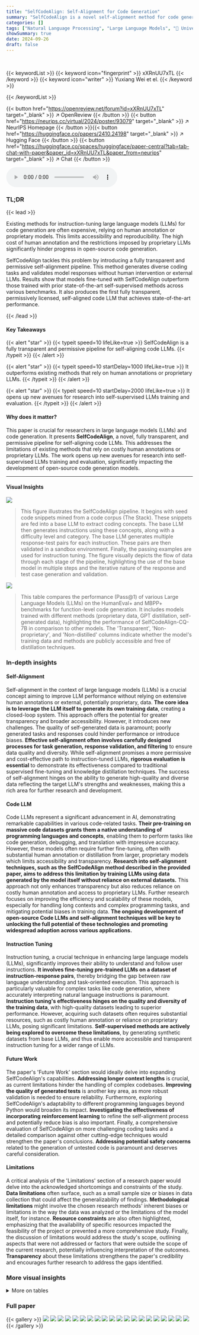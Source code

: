 ```yaml
---
title: "SelfCodeAlign: Self-Alignment for Code Generation"
summary: "SelfCodeAlign is a novel self-alignment method for code generation LLMs that surpasses existing methods by avoiding reliance on expensive human annotation or proprietary LLMs.  The method achieves thi..."
categories: []
tags: ["Natural Language Processing", "Large Language Models", "🏢 University of Illinois Urbana-Champaign",]
showSummary: true
date: 2024-09-26
draft: false
---
```


<br>

{{< keywordList >}}
{{< keyword icon="fingerprint" >}} xXRnUU7xTL {{< /keyword >}}
{{< keyword icon="writer" >}} Yuxiang Wei et el. {{< /keyword >}}
 
{{< /keywordList >}}

{{< button href="https://openreview.net/forum?id=xXRnUU7xTL" target="_blank" >}}
↗ OpenReview
{{< /button >}}
{{< button href="https://neurips.cc/virtual/2024/poster/93079" target="_blank" >}}
↗ NeurIPS Homepage
{{< /button >}}{{< button href="https://huggingface.co/papers/2410.24198" target="_blank" >}}
↗ Hugging Face
{{< /button >}}
{{< button href="https://huggingface.co/spaces/huggingface/paper-central?tab=tab-chat-with-paper&paper_id=xXRnUU7xTL&paper_from=neurips" target="_blank" >}}
↗ Chat
{{< /button >}}



<audio controls>
    <source src="https://ai-paper-reviewer.com/xXRnUU7xTL/podcast.wav" type="audio/wav">
    Your browser does not support the audio element.
</audio>


### TL;DR


{{< lead >}}

Existing methods for instruction-tuning large language models (LLMs) for code generation are often expensive, relying on human annotation or proprietary models.  This limits accessibility and reproducibility.  The high cost of human annotation and the restrictions imposed by proprietary LLMs significantly hinder progress in open-source code generation. 

SelfCodeAlign tackles this problem by introducing a fully transparent and permissive self-alignment pipeline. This method generates diverse coding tasks and validates model responses without human intervention or external LLMs.  Results show that models fine-tuned with SelfCodeAlign outperform those trained with prior state-of-the-art self-supervised methods across various benchmarks.  It also produces the first fully transparent, permissively licensed, self-aligned code LLM that achieves state-of-the-art performance.

{{< /lead >}}


#### Key Takeaways

{{< alert "star" >}}
{{< typeit speed=10 lifeLike=true >}} SelfCodeAlign is a fully transparent and permissive pipeline for self-aligning code LLMs. {{< /typeit >}}
{{< /alert >}}

{{< alert "star" >}}
{{< typeit speed=10 startDelay=1000 lifeLike=true >}} It outperforms existing methods that rely on human annotations or proprietary LLMs. {{< /typeit >}}
{{< /alert >}}

{{< alert "star" >}}
{{< typeit speed=10 startDelay=2000 lifeLike=true >}} It opens up new avenues for research into self-supervised LLMs training and evaluation. {{< /typeit >}}
{{< /alert >}}

#### Why does it matter?
This paper is crucial for researchers in large language models (LLMs) and code generation.  It presents **SelfCodeAlign**, a novel, fully transparent, and permissive pipeline for self-aligning code LLMs. This addresses the limitations of existing methods that rely on costly human annotations or proprietary LLMs. The work opens up new avenues for research into self-supervised LLMs training and evaluation,  significantly impacting the development of open-source code generation models.

------
#### Visual Insights



![](https://ai-paper-reviewer.com/xXRnUU7xTL/figures_2_1.jpg)

> This figure illustrates the SelfCodeAlign pipeline.  It begins with seed code snippets mined from a code corpus (The Stack). These snippets are fed into a base LLM to extract coding concepts.  The base LLM then generates instructions using these concepts, along with a difficulty level and category.  The base LLM generates multiple response-test pairs for each instruction.  These pairs are then validated in a sandbox environment.  Finally, the passing examples are used for instruction tuning. The figure visually depicts the flow of data through each stage of the pipeline, highlighting the use of the base model in multiple steps and the iterative nature of the response and test case generation and validation.





![](https://ai-paper-reviewer.com/xXRnUU7xTL/tables_3_1.jpg)

> This table compares the performance (Pass@1) of various Large Language Models (LLMs) on the HumanEval+ and MBPP+ benchmarks for function-level code generation.  It includes models trained with different methods (proprietary data, GPT distillation, self-generated data), highlighting the performance of SelfCodeAlign-CQ-7B in comparison to other models. The 'Transparent', 'Non-proprietary', and 'Non-distilled' columns indicate whether the model's training data and methods are publicly accessible and free of distillation techniques.





### In-depth insights


#### Self-Alignment
Self-alignment in the context of large language models (LLMs) is a crucial concept aiming to improve LLM performance without relying on extensive human annotations or external, potentially proprietary, data.  **The core idea is to leverage the LLM itself to generate its own training data**, creating a closed-loop system. This approach offers the potential for greater transparency and broader accessibility. However, it introduces new challenges. The quality of self-generated data is paramount; poorly generated tasks and responses could hinder performance or introduce biases.  **Effective self-alignment often involves carefully designed processes for task generation, response validation, and filtering** to ensure data quality and diversity.  While self-alignment promises a more permissive and cost-effective path to instruction-tuned LLMs, **rigorous evaluation is essential** to demonstrate its effectiveness compared to traditional supervised fine-tuning and knowledge distillation techniques.  The success of self-alignment hinges on the ability to generate high-quality and diverse data reflecting the target LLM's strengths and weaknesses, making this a rich area for further research and development.

#### Code LLM
Code LLMs represent a significant advancement in AI, demonstrating remarkable capabilities in various code-related tasks.  **Their pre-training on massive code datasets grants them a native understanding of programming languages and concepts**, enabling them to perform tasks like code generation, debugging, and translation with impressive accuracy.  However, these models often require further fine-tuning, often with substantial human annotation or distillation from larger, proprietary models which limits accessibility and transparency.  **Research into self-alignment techniques, such as the SelfCodeAlign method described in the provided paper, aims to address this limitation by training LLMs using data generated by the model itself without reliance on external datasets.** This approach not only enhances transparency but also reduces reliance on costly human annotation and access to proprietary LLMs.  Further research focuses on improving the efficiency and scalability of these models, especially for handling long contexts and complex programming tasks, and mitigating potential biases in training data.  **The ongoing development of open-source Code LLMs and self-alignment techniques will be key to unlocking the full potential of these technologies and promoting widespread adoption across various applications.**

#### Instruction Tuning
Instruction tuning, a crucial technique in enhancing large language models (LLMs), significantly improves their ability to understand and follow user instructions.  **It involves fine-tuning pre-trained LLMs on a dataset of instruction-response pairs**, thereby bridging the gap between raw language understanding and task-oriented execution.  This approach is particularly valuable for complex tasks like code generation, where accurately interpreting natural language instructions is paramount.  **Instruction tuning's effectiveness hinges on the quality and diversity of the training data**, with high-quality datasets leading to superior performance.  However, acquiring such datasets often requires substantial resources, such as costly human annotation or reliance on proprietary LLMs, posing significant limitations. **Self-supervised methods are actively being explored to overcome these limitations**, by generating synthetic datasets from base LLMs, and thus enable more accessible and transparent instruction tuning for a wider range of LLMs.

#### Future Work
The paper's 'Future Work' section would ideally delve into expanding SelfCodeAlign's capabilities.  **Addressing longer context lengths** is crucial, as current limitations hinder the handling of complex codebases.  **Improving the quality of generated tests** is another key area, as more robust validation is needed to ensure reliability.  Furthermore, exploring SelfCodeAlign's adaptability to different programming languages beyond Python would broaden its impact.  **Investigating the effectiveness of incorporating reinforcement learning** to refine the self-alignment process and potentially reduce bias is also important.  Finally, a comprehensive evaluation of SelfCodeAlign on more challenging coding tasks and a detailed comparison against other cutting-edge techniques would strengthen the paper's conclusions.  **Addressing potential safety concerns** related to the generation of untested code is paramount and deserves careful consideration.

#### Limitations
A critical analysis of the 'Limitations' section of a research paper would delve into the acknowledged shortcomings and constraints of the study.  **Data limitations** often surface, such as a small sample size or biases in data collection that could affect the generalizability of findings.  **Methodological limitations** might involve the chosen research methods' inherent biases or limitations in the way the data was analyzed or the limitations of the model itself, for instance.  **Resource constraints** are also often highlighted, emphasizing that the availability of specific resources impacted the feasibility of the project or prevented a more comprehensive study. Finally, the discussion of limitations would address the study's scope, outlining aspects that were not addressed or factors that were outside the scope of the current research, potentially influencing interpretation of the outcomes.  **Transparency** about these limitations strengthens the paper's credibility and encourages further research to address the gaps identified.


### More visual insights




<details>
<summary>More on tables
</summary>


![](https://ai-paper-reviewer.com/xXRnUU7xTL/tables_4_1.jpg)
> This table presents the pass@1 scores achieved by various LLMs on the LiveCodeBench benchmark.  LiveCodeBench is a benchmark designed to mitigate data contamination issues. The table shows pass@1 scores for three different start dates (2023-09-01, 2023-07-01, 2023-05-01).  A newer start date implies a lower risk of contamination because the data used in training the models was less likely to overlap with data from the benchmark tasks. This allows for a fairer comparison between models and assessment of their ability to generate code without relying on data from the same source as the benchmark.

![](https://ai-paper-reviewer.com/xXRnUU7xTL/tables_4_2.jpg)
> This table presents the performance of various code LLMs on the EvoEval benchmark, broken down by different task subcategories (Difficult, Creative, Subtle, Combine, Tool use).  It compares the pass@1 scores (percentage of tasks where the model's top-ranked code passed all tests) for different models.  The models are evaluated on code generation tasks designed to assess various facets of code generation capability.

![](https://ai-paper-reviewer.com/xXRnUU7xTL/tables_5_1.jpg)
> This table presents the ranking of different LLMs based on their code efficiency using the EvalPerf metric.  The ranking is determined by comparing the performance of each model pair across tasks where both models produced correct code. The table includes the differential performance score (DPS), the pass@1 rate (percentage of correct code generation), and the win rate (percentage of times one model's correct submissions outperform the other's) for each model.

![](https://ai-paper-reviewer.com/xXRnUU7xTL/tables_6_1.jpg)
> This table presents the performance of various code LLMs on the ClassEval benchmark, specifically focusing on class-level and method-level pass@1 scores using greedy decoding.  The results are useful for comparing the effectiveness of different models in generating complete and correct class-level code.

![](https://ai-paper-reviewer.com/xXRnUU7xTL/tables_6_2.jpg)
> This table presents the pass@1 scores achieved by various large language models (LLMs) on the HumanEval+ and MBPP+ benchmarks for function-level code generation.  The models are evaluated using greedy decoding. The table includes information about the type of instruction data used for training each model (proprietary, public, self-generated, distilled from GPT), and whether the model is transparent and non-proprietary. This allows for a comparison of different approaches to instruction tuning in code generation and highlights the relative performance of the self-aligned model compared to other methods.

![](https://ai-paper-reviewer.com/xXRnUU7xTL/tables_6_3.jpg)
> This table presents the performance of various code LLMs on the CanItEdit benchmark, specifically focusing on code editing tasks categorized as corrective, adaptive, and perfective.  The 'Average' column shows the overall performance across all three categories.  It allows for a comparison of the effectiveness of different LLMs in handling various types of code editing changes.

![](https://ai-paper-reviewer.com/xXRnUU7xTL/tables_7_1.jpg)
> This table presents the HumanEval+ pass@1 scores achieved when finetuning various base language models (StarCoder2-3B, Llama-3-8B, StarCoder2-15B, DeepSeek-Coder-33B, and CodeQwen1.5-7B) using data generated by different data-generation models. Each row represents a different base model, and each column represents a different data-generation model. The values in the table show the pass@1 scores achieved when the base model is finetuned on the data generated by the corresponding data-generation model. The diagonal values represent the results of self-alignment (i.e., finetuning the base model on data generated by the same base model).

![](https://ai-paper-reviewer.com/xXRnUU7xTL/tables_7_2.jpg)
> This table shows the results of four different experiments on HumanEval+, comparing four different response selection strategies.  The four strategies are: Random Selection (all), Random Selection (subset), Failures only, and Passes only. For each strategy, the table shows the data size, execution pass rate, and Pass@1 score. The results demonstrate the importance of execution filtering and code correctness for self-alignment.  The Passes Only strategy has the highest Pass@1 score (65.2).

![](https://ai-paper-reviewer.com/xXRnUU7xTL/tables_8_1.jpg)
> This table shows the performance of SelfCodeAlign on HumanEval+ using different seeds and pipelines. The first row shows the results of directly generating instructions from filtered functions, while the second row shows the results of generating instructions from random snippets after mining concepts. The last row shows the performance of using the original pipeline with filtered functions. The results show that the original pipeline performs best.

![](https://ai-paper-reviewer.com/xXRnUU7xTL/tables_8_2.jpg)
> This table compares the performance of SelfCodeAlign against several state-of-the-art distillation methods for code instruction tuning.  It shows the dataset size, the teacher model used for distillation (GPT-3.5-Turbo or GPT-40), whether execution filtering was used, and the resulting pass@1 score on HumanEval+.  SelfCodeAlign achieves the best performance without relying on a stronger, external model for distillation.

![](https://ai-paper-reviewer.com/xXRnUU7xTL/tables_18_1.jpg)
> This table shows the estimated computational cost for end-to-end data generation using different base models.  The cost is broken down into the time required for seed data generation, data production, overall data generation, and the subsequent finetuning process.  Note that the amount of seed data used was fixed at 37k examples across all experiments. 

![](https://ai-paper-reviewer.com/xXRnUU7xTL/tables_19_1.jpg)
> This table compares the performance (Pass@1) of various large language models (LLMs) on the HumanEval+ and MBPP+ benchmarks for function-level code generation.  It shows the pass@1 scores for each model, indicating the percentage of times the model generated a correct solution on the first attempt using greedy decoding.  The table also indicates whether each model used proprietary data, knowledge distillation, or whether its training was fully transparent and non-proprietary.

</details>




### Full paper

{{< gallery >}}
<img src="https://ai-paper-reviewer.com/xXRnUU7xTL/1.png" class="grid-w50 md:grid-w33 xl:grid-w25" />
<img src="https://ai-paper-reviewer.com/xXRnUU7xTL/2.png" class="grid-w50 md:grid-w33 xl:grid-w25" />
<img src="https://ai-paper-reviewer.com/xXRnUU7xTL/3.png" class="grid-w50 md:grid-w33 xl:grid-w25" />
<img src="https://ai-paper-reviewer.com/xXRnUU7xTL/4.png" class="grid-w50 md:grid-w33 xl:grid-w25" />
<img src="https://ai-paper-reviewer.com/xXRnUU7xTL/5.png" class="grid-w50 md:grid-w33 xl:grid-w25" />
<img src="https://ai-paper-reviewer.com/xXRnUU7xTL/6.png" class="grid-w50 md:grid-w33 xl:grid-w25" />
<img src="https://ai-paper-reviewer.com/xXRnUU7xTL/7.png" class="grid-w50 md:grid-w33 xl:grid-w25" />
<img src="https://ai-paper-reviewer.com/xXRnUU7xTL/8.png" class="grid-w50 md:grid-w33 xl:grid-w25" />
<img src="https://ai-paper-reviewer.com/xXRnUU7xTL/9.png" class="grid-w50 md:grid-w33 xl:grid-w25" />
<img src="https://ai-paper-reviewer.com/xXRnUU7xTL/10.png" class="grid-w50 md:grid-w33 xl:grid-w25" />
<img src="https://ai-paper-reviewer.com/xXRnUU7xTL/11.png" class="grid-w50 md:grid-w33 xl:grid-w25" />
<img src="https://ai-paper-reviewer.com/xXRnUU7xTL/12.png" class="grid-w50 md:grid-w33 xl:grid-w25" />
<img src="https://ai-paper-reviewer.com/xXRnUU7xTL/13.png" class="grid-w50 md:grid-w33 xl:grid-w25" />
<img src="https://ai-paper-reviewer.com/xXRnUU7xTL/14.png" class="grid-w50 md:grid-w33 xl:grid-w25" />
<img src="https://ai-paper-reviewer.com/xXRnUU7xTL/15.png" class="grid-w50 md:grid-w33 xl:grid-w25" />
<img src="https://ai-paper-reviewer.com/xXRnUU7xTL/16.png" class="grid-w50 md:grid-w33 xl:grid-w25" />
<img src="https://ai-paper-reviewer.com/xXRnUU7xTL/17.png" class="grid-w50 md:grid-w33 xl:grid-w25" />
<img src="https://ai-paper-reviewer.com/xXRnUU7xTL/18.png" class="grid-w50 md:grid-w33 xl:grid-w25" />
<img src="https://ai-paper-reviewer.com/xXRnUU7xTL/19.png" class="grid-w50 md:grid-w33 xl:grid-w25" />
<img src="https://ai-paper-reviewer.com/xXRnUU7xTL/20.png" class="grid-w50 md:grid-w33 xl:grid-w25" />
{{< /gallery >}}